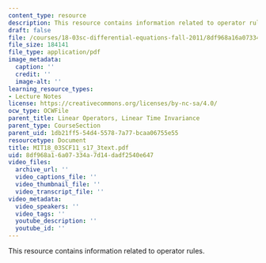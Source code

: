 ```yaml
---
content_type: resource
description: This resource contains information related to operator rules.
draft: false
file: /courses/18-03sc-differential-equations-fall-2011/8df968a16a07334a7d14dadf2540e647_MIT18_03SCF11_s17_3text.pdf
file_size: 184141
file_type: application/pdf
image_metadata:
  caption: ''
  credit: ''
  image-alt: ''
learning_resource_types:
- Lecture Notes
license: https://creativecommons.org/licenses/by-nc-sa/4.0/
ocw_type: OCWFile
parent_title: Linear Operators, Linear Time Invariance
parent_type: CourseSection
parent_uid: 1db21ff5-54d4-5578-7a77-bcaa06755e55
resourcetype: Document
title: MIT18_03SCF11_s17_3text.pdf
uid: 8df968a1-6a07-334a-7d14-dadf2540e647
video_files:
  archive_url: ''
  video_captions_file: ''
  video_thumbnail_file: ''
  video_transcript_file: ''
video_metadata:
  video_speakers: ''
  video_tags: ''
  youtube_description: ''
  youtube_id: ''
---
```

This resource contains information related to operator rules.